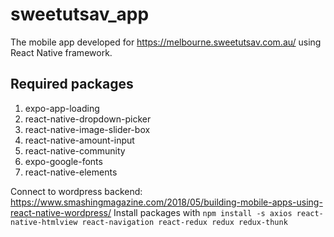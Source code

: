 # sweetutsav_app
The mobile app developed for https://melbourne.sweetutsav.com.au/ using React Native framework.

## Required packages
1. expo-app-loading
2. react-native-dropdown-picker
3. react-native-image-slider-box
4. react-native-amount-input
5. react-native-community
6. expo-google-fonts
7. react-native-elements

Connect to wordpress backend: 
https://www.smashingmagazine.com/2018/05/building-mobile-apps-using-react-native-wordpress/
Install packages with `npm install -s axios react-native-htmlview react-navigation react-redux redux redux-thunk`
